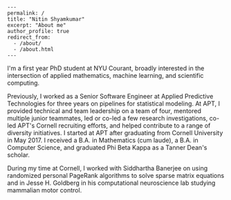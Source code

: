 	---
	permalink: /
	title: "Nitin Shyamkumar"
	excerpt: "About me"
	author_profile: true
	redirect_from: 
	  - /about/
	  - /about.html
	---

I'm a first year PhD student at NYU Courant, broadly interested in the intersection of applied mathematics, machine learning, and scientific computing. 

Previously, I worked as a Senior Software Engineer at Applied Predictive Technologies for three years on pipelines for statistical modeling. At APT, I provided technical and team leadership on a team of four, mentored multiple junior teammates, led or co-led a few research investigations, co-led APT's Cornell recruiting efforts, and helped contribute to a range of diversity initiatives. I started at APT after graduating from Cornell University in May 2017. I received a B.A. in Mathematics (cum laude), a B.A. in Computer Science, and graduated Phi Beta Kappa as a Tanner Dean's scholar.

During my time at Cornell, I worked with Siddhartha Banerjee on using randomized personal PageRank algorithms to solve sparse matrix equations and in Jesse H. Goldberg in his computational neuroscience lab studying mammalian motor control.